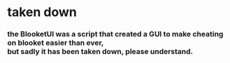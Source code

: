 # taken down
### the BlooketUI was a script that created a GUI to make cheating on blooket easier than ever,<br>but sadly it has been taken down, please understand.
